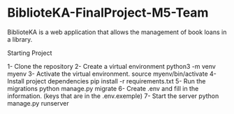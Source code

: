 # BiblioteKA-FinalProject-M5-Team

BiblioteKA is a web application that allows the management of book loans in a library.

Starting Project

1- Clone the repository
2- Create a virtual environment
python3 -m venv myenv
3- Activate the virtual environment.
source myenv/bin/activate
4- Install project dependencies
pip install -r requirements.txt
5- Run the migrations
python manage.py migrate
6- Create .env and fill in the information. (keys that are in the .env.exemple)
7- Start the server
python manage.py runserver
